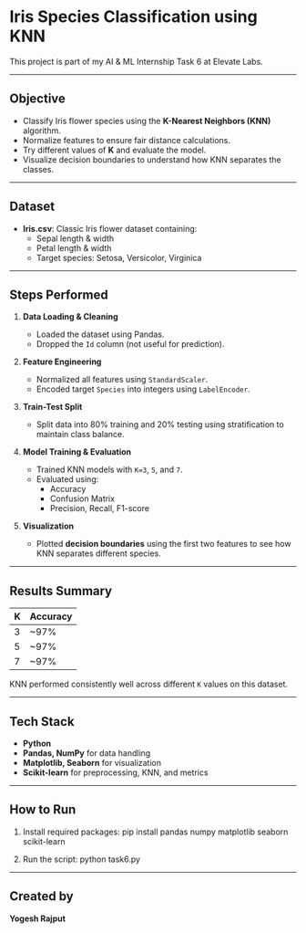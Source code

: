 # Iris Species Classification using KNN

This project is part of my AI & ML Internship Task 6 at Elevate Labs.

---

## Objective

- Classify Iris flower species using the **K-Nearest Neighbors (KNN)** algorithm.
- Normalize features to ensure fair distance calculations.
- Try different values of **K** and evaluate the model.
- Visualize decision boundaries to understand how KNN separates the classes.

---

## Dataset

- **Iris.csv**: Classic Iris flower dataset containing:
  - Sepal length & width
  - Petal length & width
  - Target species: Setosa, Versicolor, Virginica

---

## Steps Performed

1. **Data Loading & Cleaning**
   - Loaded the dataset using Pandas.
   - Dropped the `Id` column (not useful for prediction).

2. **Feature Engineering**
   - Normalized all features using `StandardScaler`.
   - Encoded target `Species` into integers using `LabelEncoder`.

3. **Train-Test Split**
   - Split data into 80% training and 20% testing using stratification to maintain class balance.

4. **Model Training & Evaluation**
   - Trained KNN models with `K=3`, `5`, and `7`.
   - Evaluated using:
     - Accuracy
     - Confusion Matrix
     - Precision, Recall, F1-score

5. **Visualization**
   - Plotted **decision boundaries** using the first two features to see how KNN separates different species.

---

## Results Summary

| K | Accuracy |
|---|----------|
| 3 | ~97%     |
| 5 | ~97%     |
| 7 | ~97%     |

KNN performed consistently well across different `K` values on this dataset.

---

## Tech Stack

- **Python**
- **Pandas, NumPy** for data handling
- **Matplotlib, Seaborn** for visualization
- **Scikit-learn** for preprocessing, KNN, and metrics

---

## How to Run

1. Install required packages:
pip install pandas numpy matplotlib seaborn scikit-learn

2. Run the script:
python task6.py

---

## Created by

**Yogesh Rajput**  

